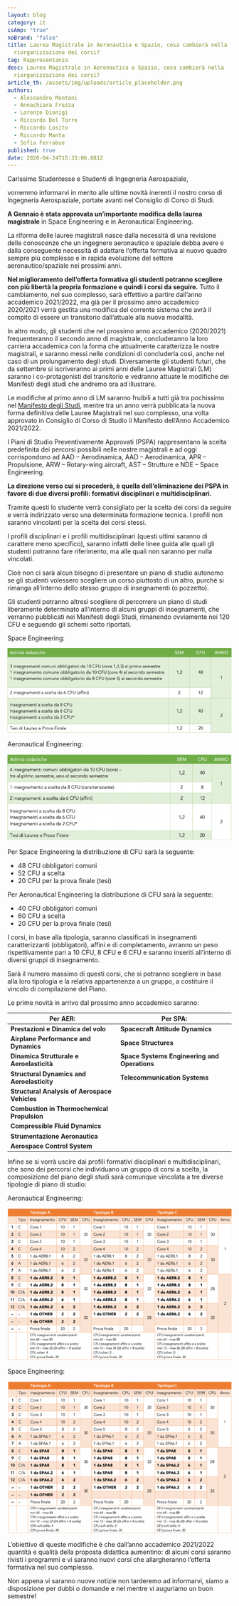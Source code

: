 ```yaml
---
layout: blog
category: it
isAmp: "true"
noBrand: "false"
title: Laurea Magistrale in Aeronautica e Spazio, cosa cambierà nella
  riorganizzazione dei corsi?
tag: Rappresentanza
desc: Laurea Magistrale in Aeronautica e Spazio, cosa cambierà nella
  riorganizzazione dei corsi?
article_th: /assets/img/uploads/article_placeholder.png
authors:
  - Alessandro Mantani
  - Annachiara Frezza
  - Lorenzo Dionigi
  - Riccardo Del Torre
  - Riccardo Losito
  - Riccardo Manta
  - Sofia Ferrabue
published: true
date: 2020-04-24T15:33:06.081Z
---
```

Carissime Studentesse e Studenti di Ingegneria Aerospaziale, 

vorremmo informarvi in merito alle ultime novità inerenti il nostro corso di Ingegneria Aerospaziale, portate avanti nel Consiglio di Corso di Studi.

**A Gennaio è stata approvata un’importante modifica della laurea magistrale** in Space Engineering e in Aeronautical Engineering.

La riforma delle lauree magistrali nasce dalla necessità di una revisione delle conoscenze che un ingegnere aeronautico e spaziale debba avere e dalla conseguente necessità di adattare l’offerta formativa al nuovo quadro sempre più complesso e in rapida evoluzione del settore aeronautico/spaziale nei prossimi anni. 

**Nel miglioramento dell’offerta formativa gli studenti potranno scegliere con più libertà la propria formazione e quindi i corsi da seguire.** Tutto il cambiamento, nel suo complesso, sarà effettivo a partire dall’anno accademico 2021/2022, ma già per il prossimo anno accademico 2020/2021 verrà gestita una modifica del corrente sistema che avrà il compito di essere un transitorio dall’attuale alla nuova modalità. 

In altro modo, gli studenti che nel prossimo anno accademico (2020/2021) frequenteranno il secondo anno di magistrale, concluderanno la loro carriera accademica con la forma che attualmente caratterizza le nostre magistrali, e saranno messi nelle condizioni di concluderla così, anche nel caso di un prolungamento degli studi. Diversamente gli studenti futuri, che da settembre si iscriveranno ai primi anni delle Lauree Magistrali (LM) saranno i co-protagonisti del transitorio e vedranno attuate le modifiche dei Manifesti degli studi che andremo ora ad illustrare.

Le modifiche al primo anno di LM saranno fruibili a tutti già tra pochissimo nel [Manifesto degli Studi](https://www4.ceda.polimi.it/manifesti/manifesti/controller/ManifestoPublic.do?check_params=1&polij_device_category=DESKTOP&__pj0=0&__pj1=4e11ef85a5b79907984c10420fbf53a3), mentre tra un anno verrà pubblicata la nuova forma definitiva delle Lauree Magistrali nel suo complesso, una volta approvato in Consiglio di Corso di Studio il Manifesto dell’Anno Accademico 2021/2022.

I Piani di Studio Preventivamente Approvati (PSPA) rappresentano la scelta predefinita dei percorsi possibili nelle nostre magistrali e ad oggi corrispondono ad AAD – Aerodinamica, AAD – Aerodinamica, APR – Propulsione, ARW – Rotary-wing aircraft, AST – Strutture e NDE – Space Engineering.

**La direzione verso cui si procederà, è quella dell’eliminazione dei PSPA in favore di due diversi profili: formativi disciplinari e multidisciplinari.** 

Tramite questi lo studente verrà consigliato per la scelta dei corsi da seguire e verrà indirizzato verso una determinata formazione tecnica. I profili non saranno vincolanti per la scelta dei corsi stessi. 

I profili disciplinari e i profili multidisciplinari (questi ultimi saranno di carattere meno specifico), saranno infatti delle linee guida alle quali gli studenti potranno fare riferimento, ma alle quali non saranno per nulla vincolati.

Cioè non ci sarà alcun bisogno di presentare un piano di studio autonomo se gli studenti volessero scegliere un corso piuttosto di un altro, purché si rimanga all’interno dello stesso gruppo di insegnamenti (o pozzetto).

Gli studenti potranno altresì scegliere di percorrere un piano di studi liberamente determinato all’interno di alcuni gruppi di insegnamenti, che verranno pubblicati nei Manifesti degli Studi, rimanendo ovviamente nei 120 CFU e seguendo gli schemi sotto riportati.

Space Engineering:

![](/assets/img/uploads/1-768x289.png)

Aeronautical Engineering:

![](/assets/img/uploads/2-768x296.png)

Per Space Engineering la distribuzione di CFU sarà la seguente:

* 48 CFU obbligatori comuni
* 52 CFU a scelta
* 20 CFU per la prova finale (tesi)

Per Aeronautical Engineering la distribuzione di CFU sarà la seguente:

* 40 CFU obbligatori comuni
* 60 CFU a scelta
* 20 CFU per la prova finale (tesi)

I corsi, in base alla tipologia, saranno classificati in insegnamenti caratterizzanti (obbligatori), affini e di completamento, avranno un peso rispettivamente pari a 10 CFU, 8 CFU e 6 CFU e saranno inseriti all’interno di diversi gruppi di insegnamento.

Sarà il numero massimo di questi corsi, che si potranno scegliere in base alla loro tipologia e la relativa appartenenza a un gruppo, a costituire il vincolo di compilazione del Piano. 

Le prime novità in arrivo dal prossimo anno accademico saranno:

| Per AER:                                      | Per SPA:                                     |
| --------------------------------------------- | -------------------------------------------- |
| **Prestazioni e Dinamica del volo**           | **Spacecraft Attitude Dynamics**             |
| **Airplane Performance and Dynamics**         | **Space Structures**                         |
| **Dinamica Strutturale e Aeroelasticità**     | **Space Systems Engineering and Operations** |
| **Structural Dynamics and Aeroelasticity**    | **Telecommunication Systems**                |
| **Structural Analysis of Aerospace Vehicles** |                                              |
| **Combustion in Thermochemical Propulsion**   |                                              |
| **Compressible Fluid Dynamics**               |                                              |
| **Strumentazione Aeronautica**                |                                              |
| **Aerospace Control System**                  |                                              |

Infine se si vorrà uscire dai profili formativi disciplinari e multidisciplinari, che sono dei percorsi che individuano un gruppo di corsi a scelta, la composizione del piano degli studi sarà comunque vincolata a tre diverse tipologie di piano di studio: 

Aeronautical Engineering:

![](/assets/img/uploads/3-768x519.png)

Space Engineering:

![](/assets/img/uploads/4-768x519.png)

L’obiettivo di queste modifiche è che dall’anno accademico 2021/2022 quantità e qualità della proposta didattica aumentino: di alcuni corsi saranno rivisti i programmi e vi saranno nuovi corsi che allargheranno l’offerta formativa nel suo complesso. 

Non appena vi saranno nuove notizie non tarderemo ad informarvi, siamo a disposizione per dubbi o domande e nel mentre vi auguriamo un buon semestre!